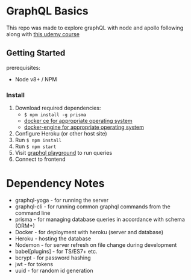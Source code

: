 # GraphQL Basics

This repo was made to explore graphQL with node and apollo following along with [this udemy course](https://www.udemy.com/course/graphql-bootcamp/)

## Getting Started

prerequisites: 
* Node v8+ / NPM

### Install

1. Download required dependencies:
    * ```$ npm install -g prisma```
    * [docker ce for appropriate operating system]()
    * [docker-engine for appropriate operating system]()
2. Configure Heroku (or other host site)
3. Run ```$ npm install```
4. Run ```$ npm start```
5. Visit [graphql playground](http://localhost:4466/) to run queries
6. Connect to frontend

# Dependency Notes

* graphql-yoga - for running the server
* graphql-cli - for running common graphql commands from the command line
* prisma - for managing database queries in accordance with schema (ORM+)
* Docker - for deployment with heroku (server and database)
* Heroku - hosting the database
* Nodemon  - for server refresh on file change during development
* babel[plugins] - for TS/ES7+ etc.
* bcrypt - for password hashing
* jwt - for tokens
* uuid - for random id generation